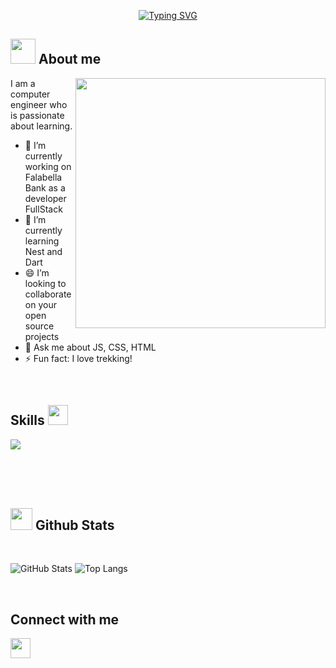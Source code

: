 <p align="center">
<a href="https://git.io/typing-svg"><img src="https://readme-typing-svg.demolab.com?font=Georgia&weight=800&pause=1000&size=33&color=042D5E&width=370&height=100&lines=Hi+%2C+I'm+Yuzmary+%F0%9F%91%8B" alt="Typing SVG" /></a>
</p>
	
## <picture><img src ="https://user-images.githubusercontent.com/64439609/213525571-a0b12213-7e89-48df-a45f-153c78f3cf5e.png" width =40px></picture> **About me**

<picture> <img align="right" src="https://mir-s3-cdn-cf.behance.net/project_modules/disp/601014116770475.6068beff4640a.gif" width = 400px></picture>
I am a computer engineer who is passionate about learning.

- 🔭 I’m currently working on Falabella Bank as a developer FullStack
- 🌱 I’m currently learning Nest and Dart
- 😄 I’m looking to collaborate on your open source projects
- 💬 Ask me about JS, CSS, HTML
- ⚡ Fun fact: I love trekking!

<br>

<h2> Skills <img src = "https://media2.giphy.com/media/QssGEmpkyEOhBCb7e1/giphy.gif?cid=ecf05e47a0n3gi1bfqntqmob8g9aid1oyj2wr3ds3mg700bl&rid=giphy.gif" width = 32px> </h2>
<p>
  <a href="https://skillicons.dev">
    <img src="https://skillicons.dev/icons?i=js,ts,css,html,nodejs,angular,git,postman" />
  </a>
</p>

<br>
<br>
  <br>
  
## <img src="https://media.giphy.com/media/iY8CRBdQXODJSCERIr/giphy.gif" width="35"><b> Github Stats </b>
<br>

<div style="display:flex">

![GitHub Stats](https://github-readme-stats.vercel.app/api?username=yuzmaryporras&show_icons=true&theme=transparent&hide_border=false)
![Top Langs](https://github-readme-stats.vercel.app/api/top-langs/?username=yuzmaryporras&layout=compact)

	
</a>
</div>

<br>


<h2> Connect with me </h2>

<a href = 'https://www.linkedin.com/in/yuzmary-porras-nieto-ba6432b9/'> <img width = '32px' align= 'center' src="https://raw.githubusercontent.com/rahulbanerjee26/githubAboutMeGenerator/main/icons/linked-in-alt.svg"/></a>
  
